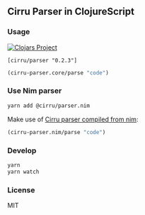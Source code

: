 
Cirru Parser in ClojureScript
----

### Usage

[![Clojars Project](https://img.shields.io/clojars/v/cirru/parser.svg)](https://clojars.org/cirru/parser)

```edn
[cirru/parser "0.2.3"]
```

```clojure
(cirru-parser.core/parse "code")
```

### Use Nim parser

```bash
yarn add @cirru/parser.nim
```

Make use of [Cirru parser compiled from nim](https://github.com/Cirru/parser.nim):

```clojure
(cirru-parser.nim/parse "code")
```

### Develop

```bash
yarn
yarn watch
```

### License

MIT
